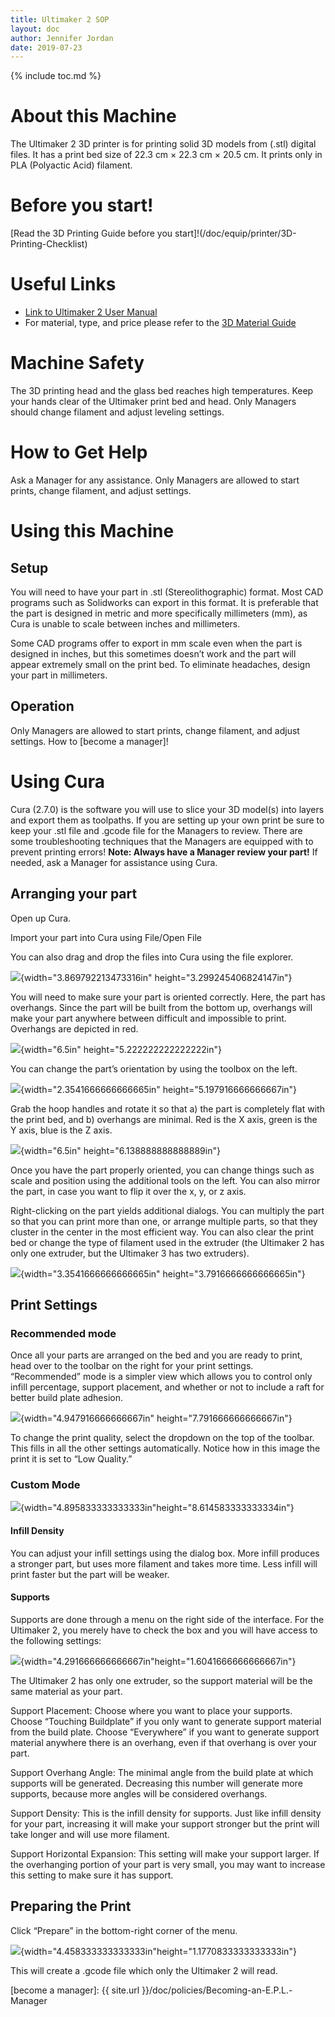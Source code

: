```yaml
---
title: Ultimaker 2 SOP
layout: doc
author: Jennifer Jordan
date: 2019-07-23
---
```


{% include toc.md %}

# About this Machine

The Ultimaker 2 3D printer is for printing solid 3D models from (.stl) digital files. It has a print bed size of 22.3 cm × 22.3 cm × 20.5 cm. It prints only in PLA (Polyactic Acid) filament.

# Before you start!
[Read the 3D Printing Guide before you start]!(/doc/equip/printer/3D-Printing-Checklist)

# Useful Links
- [Link to Ultimaker 2 User Manual](https://ultimaker.com/en/resources/16955-changing-filament)
- For material, type, and price please refer to the [3D Material Guide](../Printer-Materials)

# Machine Safety
The 3D printing head and the glass bed reaches high temperatures. Keep your hands clear of the Ultimaker print bed and head. Only Managers should change filament and adjust leveling settings.

# How to Get Help
Ask a Manager for any assistance. Only Managers are allowed to start prints, change filament, and adjust settings. 

# Using this Machine


## Setup
You will need to have your part in .stl (Stereolithographic) format. Most CAD programs such as Solidworks can export in this format. It is preferable that the part is designed in metric and more specifically millimeters (mm), as Cura is unable to scale between inches and millimeters.

Some CAD programs offer to export in mm scale even when the part is designed in inches, but this sometimes doesn’t work and the part will appear extremely small on the print bed. To eliminate headaches, design your part in millimeters.

## Operation
Only Managers are allowed to start prints, change filament, and adjust settings. How to [become a manager]!

# Using Cura
Cura (2.7.0) is the software you will use to slice your 3D model(s) into layers and export them as toolpaths. If you are setting up your own print be sure to keep your .stl file and .gcode file for the Managers to review. There are some troubleshooting techniques that the Managers are equipped with to prevent printing errors! **Note: Always have a Manager review your part!** If needed, ask a Manager for assistance using Cura. 

## Arranging your part
Open up Cura.

Import your part into Cura using File/Open File

You can also drag and drop the files into Cura using the file explorer.

![](img/image2.png){width="3.869792213473316in" height="3.299245406824147in"}

You will need to make sure your part is oriented correctly. Here, the part has overhangs. Since the part will be built from the bottom up, overhangs will make your part anywhere between difficult and impossible to print. Overhangs are depicted in red.  

![](img/image18.png){width="6.5in" height="5.222222222222222in"}

You can change the part’s orientation by using the toolbox on the left.  

![](img/image13.png){width="2.3541666666666665in" height="5.197916666666667in"}

Grab the hoop handles and rotate it so that a) the part is completely flat with the print bed, and b) overhangs are minimal. Red is the X axis, green is the Y axis, blue is the Z axis.

![](img/image15.png){width="6.5in" height="6.138888888888889in"}

Once you have the part properly oriented, you can change things such as scale and position using the additional tools on the left. You can also mirror the part, in case you want to flip it over the x, y, or z axis.

Right-clicking on the part yields additional dialogs. You can multiply the part so that you can print more than one, or arrange multiple parts, so that they cluster in the center in the most efficient way. You can also clear the print bed or change the type of filament used in the extruder (the Ultimaker 2 has only one extruder, but the Ultimaker 3 has two extruders).

![](img/image14.png){width="3.3541666666666665in" height="3.7916666666666665in"}

## Print Settings

### Recommended mode

Once all your parts are arranged on the bed and you are ready to print, head over to the toolbar on the right for your print settings. “Recommended” mode is a simpler view which allows you to control only infill percentage, support placement, and whether or not to include a raft for better build plate adhesion.

![](img/image17.png){width="4.947916666666667in" height="7.791666666666667in"}

To change the print quality, select the dropdown on the top of the toolbar. This fills in all the other settings automatically. Notice how in this image the print it is set to “Low Quality.”

### Custom Mode

![](img/image8.png){width="4.895833333333333in"height="8.614583333333334in"}

#### Infill Density

You can adjust your infill settings using the dialog box. More infill produces a stronger part, but uses more filament and takes more time. Less infill will print faster but the part will be weaker.

#### Supports

Supports are done through a menu on the right side of the interface. For the Ultimaker 2, you merely have to check the box and you will have access to the following settings:

![](img/image5.png){width="4.291666666666667in"height="1.6041666666666667in"}

The Ultimaker 2 has only one extruder, so the support material will be the same material as your part.

Support Placement: Choose where you want to place your supports. Choose “Touching Buildplate” if you only want to generate support material from the build plate. Choose “Everywhere” if you want to generate support material anywhere there is an overhang, even if that overhang is over your part.

Support Overhang Angle: The minimal angle from the build plate at which supports will be generated. Decreasing this number will generate more supports, because more angles will be considered overhangs.

Support Density: This is the infill density for supports. Just like infill density for your part, increasing it will make your support stronger but the print will take longer and will use more filament.

Support Horizontal Expansion: This setting will make your support larger. If the overhanging portion of your part is very small, you may want to increase this setting to make sure it has support.

## Preparing the Print

Click “Prepare” in the bottom-right corner of the menu.

![](img/image16.png){width="4.458333333333333in"height="1.1770833333333333in"}

This will create a .gcode file which only the Ultimaker 2 will read.

[become a manager]: {{ site.url }}/doc/policies/Becoming-an-E.P.L.-Manager
